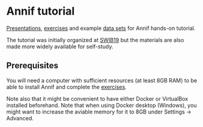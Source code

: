 # Annif tutorial

[Presentations](presentations), [exercises](exercises) and example [data
sets](data-sets) for Annif hands-on tutorial.

The tutorial was initially organized at
[SWIB19](http://swib.org/swib19/programme.html) but the materials are also
made more widely available for self-study.

## Prerequisites

You will need a computer with sufficient resources (at least 8GB RAM) to be
able to install Annif and complete the [exercises](exercises).

Note also that it might be convenient to have either Docker or VirtualBox
installed beforehand.  Note that when using Docker desktop (Windows), you
might want to increase the aviable memory for it to 8GB under Settings ->
Advanced.
